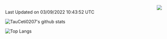 <img align="right" src="https://count.getloli.com/get/@:TauCeti0207?theme=rule34">

<!--START_SECTION:waka-->

 Last Updated on 03/09/2022 10:43:52 UTC
<!--END_SECTION:waka-->


![TauCeti0207's github stats](https://github-readme-stats.vercel.app/api?username=TauCeti0207&show_icons=true&theme=vue)

![Top Langs](https://github-readme-stats.vercel.app/api/top-langs/?username=TauCeti0207)
